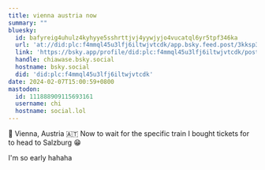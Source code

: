 ```yaml
---
title: vienna austria now
summary: ""
bluesky:
  id: bafyreig4uhulz4kyhyye5sshrttjvj4yywjyjo4vucatql6yr5tpf346ka
  url: 'at://did:plc:f4mmql45u3lfj6iltwjvtcdk/app.bsky.feed.post/3kksp33565f2y'
  link: 'https://bsky.app/profile/did:plc:f4mmql45u3lfj6iltwjvtcdk/post/3kksp33565f2y'
  handle: chiawase.bsky.social
  hostname: bsky.social
  did: 'did:plc:f4mmql45u3lfj6iltwjvtcdk'
date: 2024-02-07T15:00:59+0800
mastodon:
  id: 111888909115693161
  username: chi
  hostname: social.lol
---
```


🛬 Vienna, Austria 🇦🇹
Now to wait for the specific train I bought tickets for to head to Salzburg 😁

I'm so early hahaha
